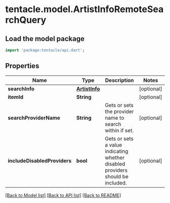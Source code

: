 # tentacle.model.ArtistInfoRemoteSearchQuery

## Load the model package
```dart
import 'package:tentacle/api.dart';
```

## Properties
Name | Type | Description | Notes
------------ | ------------- | ------------- | -------------
**searchInfo** | [**ArtistInfo**](ArtistInfo.md) |  | [optional] 
**itemId** | **String** |  | [optional] 
**searchProviderName** | **String** | Gets or sets the provider name to search within if set. | [optional] 
**includeDisabledProviders** | **bool** | Gets or sets a value indicating whether disabled providers should be included. | [optional] 

[[Back to Model list]](../README.md#documentation-for-models) [[Back to API list]](../README.md#documentation-for-api-endpoints) [[Back to README]](../README.md)


